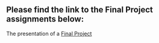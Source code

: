 Please find the link to the Final Project assignments below:
------------------------------------------------------------

The presentation of a [Final Project](Project_DevOps(7_L1)_Ky_Maksym_Dovbeshko.pdf)
